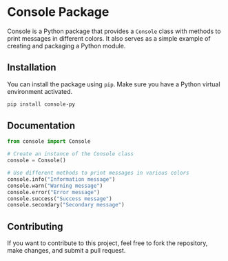 # Console Package

Console is a Python package that provides a `Console` class with methods to print messages in different colors. It also serves as a simple example of creating and packaging a Python module.

## Installation

You can install the package using `pip`. Make sure you have a Python virtual environment activated.

```bash
pip install console-py
```

## Documentation

```py
from console import Console

# Create an instance of the Console class
console = Console()

# Use different methods to print messages in various colors
console.info("Information message")
console.warn("Warning message")
console.error("Error message")
console.success("Success message")
console.secondary("Secondary message")
```

## Contributing

If you want to contribute to this project, feel free to fork the repository, make changes, and submit a pull request.
